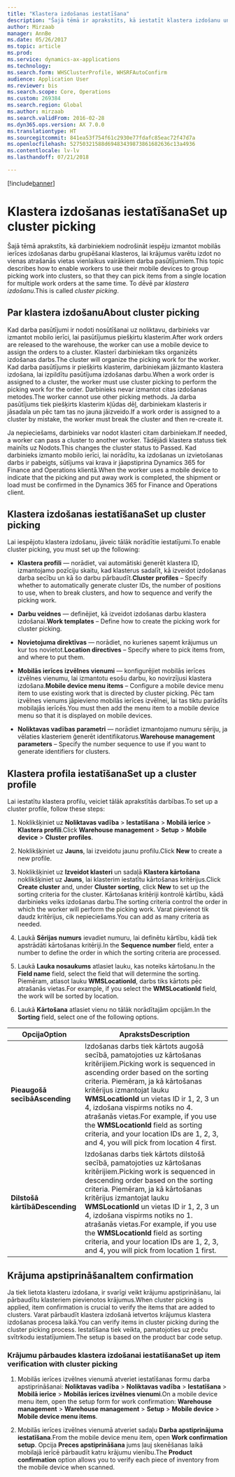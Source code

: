 ```yaml
---
title: "Klastera izdošanas iestatīšana"
description: "Šajā tēmā ir aprakstīts, kā iestatīt klastera izdošanu un kā piemērot krājumu apstiprinājumu ar klastera izdošanu."
author: Mirzaab
manager: AnnBe
ms.date: 05/26/2017
ms.topic: article
ms.prod: 
ms.service: dynamics-ax-applications
ms.technology: 
ms.search.form: WHSClusterProfile, WHSRFAutoConfirm
audience: Application User
ms.reviewer: bis
ms.search.scope: Core, Operations
ms.custom: 269384
ms.search.region: Global
ms.author: mirzaab
ms.search.validFrom: 2016-02-28
ms.dyn365.ops.version: AX 7.0.0
ms.translationtype: HT
ms.sourcegitcommit: 841ea53f754f61c2930e77fdafc85eac72f47d7a
ms.openlocfilehash: 52750321588d69483439873861682636c13a4936
ms.contentlocale: lv-lv
ms.lasthandoff: 07/21/2018

---
```


[!include[banner](../includes/banner.md)]

# <a name="set-up-cluster-picking"></a><span data-ttu-id="74878-103">Klastera izdošanas iestatīšana</span><span class="sxs-lookup"><span data-stu-id="74878-103">Set up cluster picking</span></span>

<span data-ttu-id="74878-104">Šajā tēmā aprakstīts, kā darbiniekiem nodrošināt iespēju izmantot mobilās ierīces izdošanas darbu grupēšanai klasteros, lai krājumus varētu izdot no vienas atrašanās vietas vienlaikus vairākiem darba pasūtījumiem.</span><span class="sxs-lookup"><span data-stu-id="74878-104">This topic describes how to enable workers to use their mobile devices to group picking work into clusters, so that they can pick items from a single location for multiple work orders at the same time.</span></span> <span data-ttu-id="74878-105">To dēvē par *klastera izdošanu*.</span><span class="sxs-lookup"><span data-stu-id="74878-105">This is called *cluster picking*.</span></span>

## <a name="about-cluster-picking"></a><span data-ttu-id="74878-106">Par klastera izdošanu</span><span class="sxs-lookup"><span data-stu-id="74878-106">About cluster picking</span></span>

<span data-ttu-id="74878-107">Kad darba pasūtījumi ir nodoti nosūtīšanai uz noliktavu, darbinieks var izmantot mobilo ierīci, lai pasūtījumus piešķirtu klasterim.</span><span class="sxs-lookup"><span data-stu-id="74878-107">After work orders are released to the warehouse, the worker can use a mobile device to assign the orders to a cluster.</span></span> <span data-ttu-id="74878-108">Klasterī darbiniekam tiks organizēts izdošanas darbs.</span><span class="sxs-lookup"><span data-stu-id="74878-108">The cluster will organize the picking work for the worker.</span></span> <span data-ttu-id="74878-109">Kad darba pasūtījums ir piešķirts klasterim, darbiniekam jāizmanto klastera izdošana, lai izpildītu pasūtījuma izdošanas darbu.</span><span class="sxs-lookup"><span data-stu-id="74878-109">When a work order is assigned to a cluster, the worker must use cluster picking to perform the picking work for the order.</span></span> <span data-ttu-id="74878-110">Darbinieks nevar izmantot citas izdošanas metodes.</span><span class="sxs-lookup"><span data-stu-id="74878-110">The worker cannot use other picking methods.</span></span> <span data-ttu-id="74878-111">Ja darba pasūtījums tiek piešķirts klasterim kļūdas dēļ, darbiniekam klasteris ir jāsadala un pēc tam tas no jauna jāizveido.</span><span class="sxs-lookup"><span data-stu-id="74878-111">If a work order is assigned to a cluster by mistake, the worker must break the cluster and then re-create it.</span></span>

<span data-ttu-id="74878-112">Ja nepieciešams, darbinieks var nodot klasteri citam darbiniekam.</span><span class="sxs-lookup"><span data-stu-id="74878-112">If needed, a worker can pass a cluster to another worker.</span></span> <span data-ttu-id="74878-113">Tādējādi klastera statuss tiek mainīts uz Nodots.</span><span class="sxs-lookup"><span data-stu-id="74878-113">This changes the cluster status to Passed.</span></span> <span data-ttu-id="74878-114">Kad darbinieks izmanto mobilo ierīci, lai norādītu, ka izdošanas un izvietošanas darbs ir pabeigts, sūtījums vai krava ir jāapstiprina Dynamics 365 for Finance and Operations klientā.</span><span class="sxs-lookup"><span data-stu-id="74878-114">When the worker uses a mobile device to indicate that the picking and put away work is completed, the shipment or load must be confirmed in the Dynamics 365 for Finance and Operations client.</span></span>

## <a name="set-up-cluster-picking"></a><span data-ttu-id="74878-115">Klastera izdošanas iestatīšana</span><span class="sxs-lookup"><span data-stu-id="74878-115">Set up cluster picking</span></span>

<span data-ttu-id="74878-116">Lai iespējotu klastera izdošanu, jāveic tālāk norādītie iestatījumi.</span><span class="sxs-lookup"><span data-stu-id="74878-116">To enable cluster picking, you must set up the following:</span></span>

-   <span data-ttu-id="74878-117">**Klastera profili** — norādiet, vai automātiski ģenerēt klastera ID, izmantojamo pozīciju skaitu, kad klasterus sadalīt, kā izveidot izdošanas darba secību un kā šo darbu pārbaudīt.</span><span class="sxs-lookup"><span data-stu-id="74878-117">**Cluster profiles** – Specify whether to automatically generate cluster IDs, the number of positions to use, when to break clusters, and how to sequence and verify the picking work.</span></span>

-   <span data-ttu-id="74878-118">**Darbu veidnes** — definējiet, kā izveidot izdošanas darbu klastera izdošanai.</span><span class="sxs-lookup"><span data-stu-id="74878-118">**Work templates** – Define how to create the picking work for cluster picking.</span></span>

-   <span data-ttu-id="74878-119">**Novietojuma direktīvas** — norādiet, no kurienes saņemt krājumus un kur tos novietot.</span><span class="sxs-lookup"><span data-stu-id="74878-119">**Location directives** – Specify where to pick items from, and where to put them.</span></span>

-   <span data-ttu-id="74878-120">**Mobilās ierīces izvēlnes vienumi** — konfigurējiet mobilās ierīces izvēlnes vienumu, lai izmantotu esošu darbu, ko novirzījusi klastera izdošana.</span><span class="sxs-lookup"><span data-stu-id="74878-120">**Mobile device menu items** – Configure a mobile device menu item to use existing work that is directed by cluster picking.</span></span> <span data-ttu-id="74878-121">Pēc tam izvēlnes vienums jāpievieno mobilās ierīces izvēlnei, lai tas tiktu parādīts mobilajās ierīcēs.</span><span class="sxs-lookup"><span data-stu-id="74878-121">You must then add the menu item to a mobile device menu so that it is displayed on mobile devices.</span></span>

-   <span data-ttu-id="74878-122">**Noliktavas vadības parametri** — norādiet izmantojamo numuru sēriju, ja vēlaties klasteriem ģenerēt identifikatorus.</span><span class="sxs-lookup"><span data-stu-id="74878-122">**Warehouse management parameters** – Specify the number sequence to use if you want to generate identifiers for clusters.</span></span>

## <a name="set-up-a-cluster-profile"></a><span data-ttu-id="74878-123">Klastera profila iestatīšana</span><span class="sxs-lookup"><span data-stu-id="74878-123">Set up a cluster profile</span></span>

<span data-ttu-id="74878-124">Lai iestatītu klastera profilu, veiciet tālāk aprakstītās darbības.</span><span class="sxs-lookup"><span data-stu-id="74878-124">To set up a cluster profile, follow these steps:</span></span>

1.  <span data-ttu-id="74878-125">Noklikšķiniet uz **Noliktavas vadība** \> **Iestatīšana** \> **Mobilā ierīce** \> **Klastera profili**.</span><span class="sxs-lookup"><span data-stu-id="74878-125">Click **Warehouse management** \> **Setup** \> **Mobile device** \> **Cluster profiles**.</span></span>

2.  <span data-ttu-id="74878-126">Noklikšķiniet uz **Jauns**, lai izveidotu jaunu profilu.</span><span class="sxs-lookup"><span data-stu-id="74878-126">Click **New** to create a new profile.</span></span>

3.  <span data-ttu-id="74878-127">Noklikšķiniet uz **Izveidot klasteri** un sadaļā **Klastera kārtošana** noklikšķiniet uz **Jauns**, lai klasterim iestatītu kārtošanas kritērijus.</span><span class="sxs-lookup"><span data-stu-id="74878-127">Click **Create cluster** and, under **Cluster sorting**, click **New** to set up the sorting criteria for the cluster.</span></span> <span data-ttu-id="74878-128">Kārtošanas kritēriji kontrolē kārtību, kādā darbinieks veiks izdošanas darbu.</span><span class="sxs-lookup"><span data-stu-id="74878-128">The sorting criteria control the order in which the worker will perform the picking work.</span></span> <span data-ttu-id="74878-129">Varat pievienot tik daudz kritērijus, cik nepieciešams.</span><span class="sxs-lookup"><span data-stu-id="74878-129">You can add as many criteria as needed.</span></span>

4.  <span data-ttu-id="74878-130">Laukā **Sērijas numurs** ievadiet numuru, lai definētu kārtību, kādā tiek apstrādāti kārtošanas kritēriji.</span><span class="sxs-lookup"><span data-stu-id="74878-130">In the **Sequence number** field, enter a number to define the order in which the sorting criteria are processed.</span></span>

5.  <span data-ttu-id="74878-131">Laukā **Lauka nosaukums** atlasiet lauku, kas noteiks kārtošanu.</span><span class="sxs-lookup"><span data-stu-id="74878-131">In the **Field name** field, select the field that will determine the sorting.</span></span> <span data-ttu-id="74878-132">Piemēram, atlasot lauku **WMSLocationId**, darbs tiks kārtots pēc atrašanās vietas.</span><span class="sxs-lookup"><span data-stu-id="74878-132">For example, if you select the **WMSLocationId** field, the work will be sorted by location.</span></span>

6.  <span data-ttu-id="74878-133">Laukā **Kārtošana** atlasiet vienu no tālāk norādītajām opcijām.</span><span class="sxs-lookup"><span data-stu-id="74878-133">In the **Sorting** field, select one of the following options.</span></span>

| <span data-ttu-id="74878-134">**Opcija**</span><span class="sxs-lookup"><span data-stu-id="74878-134">**Option**</span></span>     | <span data-ttu-id="74878-135">**Apraksts**</span><span class="sxs-lookup"><span data-stu-id="74878-135">**Description**</span></span>                                                                                                                                                                                                                    |
|----------------|------------------------------------------------------------------------------------------------------------------------------------------------------------------------------------------------------------------------------------|
| <span data-ttu-id="74878-136">**Pieaugošā secībā**</span><span class="sxs-lookup"><span data-stu-id="74878-136">**Ascending**</span></span>  | <span data-ttu-id="74878-137">Izdošanas darbs tiek kārtots augošā secībā, pamatojoties uz kārtošanas kritērijiem.</span><span class="sxs-lookup"><span data-stu-id="74878-137">Picking work is sequenced in ascending order based on the sorting criteria.</span></span> <span data-ttu-id="74878-138">Piemēram, ja kā kārtošanas kritērijus izmantojat lauku **WMSLocationId** un vietas ID ir 1, 2, 3 un 4, izdošana vispirms notiks no 4. atrašanās vietas.</span><span class="sxs-lookup"><span data-stu-id="74878-138">For example, if you use the **WMSLocationId** field as sorting criteria, and your location IDs are 1, 2, 3, and 4, you will pick from location 4 first.</span></span> |
| <span data-ttu-id="74878-139">**Dilstošā kārtībā**</span><span class="sxs-lookup"><span data-stu-id="74878-139">**Descending**</span></span> | <span data-ttu-id="74878-140">Izdošanas darbs tiek kārtots dilstošā secībā, pamatojoties uz kārtošanas kritērijiem.</span><span class="sxs-lookup"><span data-stu-id="74878-140">Picking work is sequenced in descending order based on the sorting criteria.</span></span> <span data-ttu-id="74878-141">Piemēram, ja kā kārtošanas kritērijus izmantojat lauku **WMSLocationId** un vietas ID ir 1, 2, 3 un 4, izdošana vispirms notiks no 1. atrašanās vietas.</span><span class="sxs-lookup"><span data-stu-id="74878-141">For example, if you use the **WMSLocationId** field as sorting criteria, and your location IDs are 1, 2, 3, and 4, you will pick from location 1 first.</span></span> |

## <a name="item-confirmation"></a><span data-ttu-id="74878-142">Krājuma apstiprināšana</span><span class="sxs-lookup"><span data-stu-id="74878-142">Item confirmation</span></span>

<span data-ttu-id="74878-143">Ja tiek lietota klasteru izdošana, ir svarīgi veikt krājumu apstiprināšanu, lai pārbaudītu klasteriem pievienotos krājumus.</span><span class="sxs-lookup"><span data-stu-id="74878-143">When cluster picking is applied, item confirmation is crucial to verify the items that are added to clusters.</span></span> <span data-ttu-id="74878-144">Varat pārbaudīt klastera izdošanā ietvertos krājumus klastera izdošanas procesa laikā.</span><span class="sxs-lookup"><span data-stu-id="74878-144">You can verify items in cluster picking during the cluster picking process.</span></span> <span data-ttu-id="74878-145">Iestatīšana tiek veikta, pamatojoties uz preču svītrkodu iestatījumiem.</span><span class="sxs-lookup"><span data-stu-id="74878-145">The setup is based on the product bar code setup.</span></span>

### <a name="set-up-item-verification-with-cluster-picking"></a><span data-ttu-id="74878-146">Krājumu pārbaudes klastera izdošanai iestatīšana</span><span class="sxs-lookup"><span data-stu-id="74878-146">Set up item verification with cluster picking</span></span>

1.  <span data-ttu-id="74878-147">Mobilās ierīces izvēlnes vienumā atveriet iestatīšanas formu darba apstiprināšanai: **Noliktavas vadība** \> **Noliktavas vadība** \> **Iestatīšana** \> **Mobilā ierīce** \> **Mobilās ierīces izvēlnes vienumi**.</span><span class="sxs-lookup"><span data-stu-id="74878-147">On a mobile device menu item, open the setup form for work confirmation: **Warehouse management** \> **Warehouse management** \> **Setup** \> **Mobile device** \> **Mobile device menu items**.</span></span>

2.  <span data-ttu-id="74878-148">Mobilās ierīces izvēlnes vienumā atveriet sadaļu **Darba apstiprinājuma iestatīšana**.</span><span class="sxs-lookup"><span data-stu-id="74878-148">From the mobile device menu item, open **Work confirmation setup**.</span></span> <span data-ttu-id="74878-149">Opcija **Preces apstiprināšana** jums ļauj skenēšanas laikā mobilajā ierīcē pārbaudīt katru krājumu vienību.</span><span class="sxs-lookup"><span data-stu-id="74878-149">The **Product confirmation** option allows you to verify each piece of inventory from the mobile device when scanned.</span></span>

